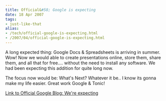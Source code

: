 ```yaml
---
title: Official&#58; Google is expecting
date: 18 Apr 2007
tags: 
- just-like-that
alias:
- /tech/official-google-is-expecting.html
- /2007/04/official-google-is-expecting.html
---
```


A long expected thing: Google Docs & Spreadsheets is arriving in summer. Wow! Now 
we would able to create presentations online, store them, share them, and all that 
for free.... without the need to install any software. We had been expecting this 
addition for quite long now.

<!-- break here -->

The focus now would be: What's Next? Whatever it be.. I know its gonna make my life 
easier. Great work Google & Tonic! 

<a href="http://googleblog.blogspot.com/2007/04/were-expecting.html">Link to Official Google Blog: We're expecting</a>